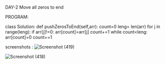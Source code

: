 DAY-2
Move all zeros to end

PROGRAM:

class Solution:
    def pushZerosToEnd(self,arr):
        count=0
        leng= len(arr)
        for j in range(leng):
            if arr[j]!=0:
                arr[count]=arr[j]
                count+=1
        while count<leng:
            arr[count]=0
            count+=1

screenshots :
![Screenshot (419)](https://github.com/user-attachments/assets/df9ee811-938b-45f5-ae83-591666f32c52)


![Screenshot (418)](https://github.com/user-attachments/assets/71797fc1-d9be-4266-9962-b45bb37bd2f1)
